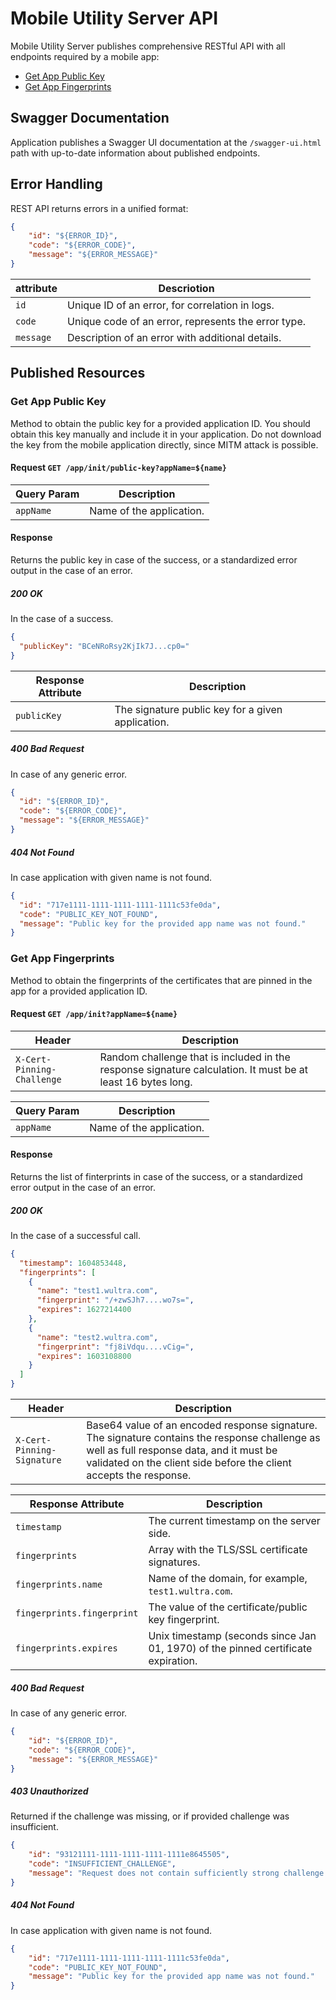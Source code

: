 # Mobile Utility Server API

Mobile Utility Server publishes comprehensive RESTful API with all endpoints required by a mobile app:

- [Get App Public Key](#get-app-public-key)
- [Get App Fingerprints](#get-app-fingerprints)

## Swagger Documentation

Application publishes a Swagger UI documentation at the `/swagger-ui.html` path with up-to-date information about published endpoints.

## Error Handling

REST API returns errors in a unified format:

```json
{
    "id": "${ERROR_ID}",
    "code": "${ERROR_CODE}",
    "message": "${ERROR_MESSAGE}"
}
```

| attribute | Descriotion |
|---|---|
| `id` | Unique ID of an error, for correlation in logs. |
| `code` | Unique code of an error, represents the error type. |
| `message` | Description of an error with additional details. |

## Published Resources

### Get App Public Key

Method to obtain the public key for a provided application ID. You should obtain this key manually and include it in your application. Do not download the key from the mobile application directly, since MITM attack is possible.

#### Request `GET /app/init/public-key?appName=${name}`

| Query Param | Description |
|---|---|
| `appName` | Name of the application. |

#### Response

Returns the public key in case of the success, or a standardized error output in the case of an error.

##### 200 OK

In the case of a success.

```json
{
  "publicKey": "BCeNRoRsy2KjIk7J...cp0="
}
```

| Response Attribute | Description |
|---|---|
| `publicKey` | The signature public key for a given application. |

##### 400 Bad Request

In case of any generic error.

```json
{
  "id": "${ERROR_ID}",
  "code": "${ERROR_CODE}",
  "message": "${ERROR_MESSAGE}"
}
```

##### 404 Not Found

In case application with given name is not found.

```json
{
  "id": "717e1111-1111-1111-1111-1111c53fe0da",
  "code": "PUBLIC_KEY_NOT_FOUND",
  "message": "Public key for the provided app name was not found."
}
```

### Get App Fingerprints

Method to obtain the fingerprints of the certificates that are pinned in the app for a provided application ID.

#### Request `GET /app/init?appName=${name}`

| Header | Description |
|---|---|
| `X-Cert-Pinning-Challenge` | Random challenge that is included in the response signature calculation. It must be at least 16 bytes long. |

| Query Param | Description |
|---|---|
| `appName` | Name of the application. |

#### Response

Returns the list of finterprints in case of the success, or a standardized error output in the case of an error.

##### 200 OK

In the case of a successful call.

```json
{
  "timestamp": 1604853448,
  "fingerprints": [
    {
      "name": "test1.wultra.com",
      "fingerprint": "/+zwSJh7....wo7s=",
      "expires": 1627214400
    },
    {
      "name": "test2.wultra.com",
      "fingerprint": "fj8iVdqu....vCig=",
      "expires": 1603108800
    }
  ]
}
```

| Header | Description |
|---|---|
| `X-Cert-Pinning-Signature` | Base64 value of an encoded response signature. The signature contains the response challenge as well as full response data, and it must be validated on the client side before the client accepts the response. |

| Response Attribute | Description |
|---|---|
| `timestamp` | The current timestamp on the server side. |
| `fingerprints` | Array with the TLS/SSL certificate signatures. |
| `fingerprints.name` | Name of the domain, for example, `test1.wultra.com`. |
| `fingerprints.fingerprint` | The value of the certificate/public key fingerprint. |
| `fingerprints.expires` | Unix timestamp (seconds since Jan 01, 1970) of the pinned certificate expiration. |

##### 400 Bad Request

In case of any generic error.

```json
{
    "id": "${ERROR_ID}",
    "code": "${ERROR_CODE}",
    "message": "${ERROR_MESSAGE}"
}
```

##### 403 Unauthorized

Returned if the challenge was missing, or if provided challenge was insufficient.

```json
{
    "id": "93121111-1111-1111-1111-1111e8645505",
    "code": "INSUFFICIENT_CHALLENGE",
    "message": "Request does not contain sufficiently strong challenge header, 16B is required at least."
}
```

##### 404 Not Found

In case application with given name is not found.

```json
{
    "id": "717e1111-1111-1111-1111-1111c53fe0da",
    "code": "PUBLIC_KEY_NOT_FOUND",
    "message": "Public key for the provided app name was not found."
}
```
